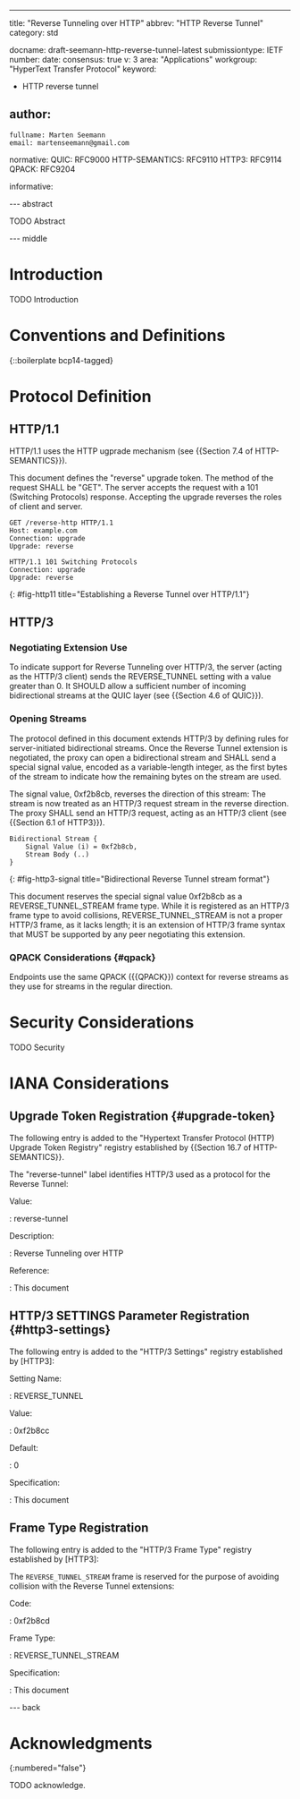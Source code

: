 ---
title: "Reverse Tunneling over HTTP"
abbrev: "HTTP Reverse Tunnel"
category: std

docname: draft-seemann-http-reverse-tunnel-latest
submissiontype: IETF
number:
date:
consensus: true
v: 3
area: "Applications"
workgroup: "HyperText Transfer Protocol"
keyword:
 - HTTP reverse tunnel

author:
 -
    fullname: Marten Seemann
    email: martenseemann@gmail.com

normative:
  QUIC: RFC9000
  HTTP-SEMANTICS: RFC9110
  HTTP3: RFC9114
  QPACK: RFC9204

informative:


--- abstract

TODO Abstract


--- middle

# Introduction

TODO Introduction


# Conventions and Definitions

{::boilerplate bcp14-tagged}

# Protocol Definition

## HTTP/1.1

HTTP/1.1 uses the HTTP ugprade mechanism (see {{Section 7.4 of
HTTP-SEMANTICS}}).

This document defines the "reverse" upgrade token. The method of the request
SHALL be "GET". The server accepts the request with a 101 (Switching Protocols)
response. Accepting the upgrade reverses the roles of client and server.

~~~
GET /reverse-http HTTP/1.1
Host: example.com
Connection: upgrade
Upgrade: reverse

HTTP/1.1 101 Switching Protocols
Connection: upgrade
Upgrade: reverse
~~~
{: #fig-http11 title="Establishing a Reverse Tunnel over HTTP/1.1"}

## HTTP/3

### Negotiating Extension Use

To indicate support for Reverse Tunneling over HTTP/3, the server (acting as the
HTTP/3 client) sends the REVERSE_TUNNEL setting with a value greater than 0. It
SHOULD allow a sufficient number of incoming bidirectional streams at the QUIC
layer (see {{Section 4.6 of QUIC}}).

### Opening Streams

The protocol defined in this document extends HTTP/3 by defining rules for
server-initiated bidirectional streams. Once the Reverse Tunnel extension is
negotiated, the proxy can open a bidirectional stream and SHALL send a special
signal value, encoded as a variable-length integer, as the first bytes of the
stream to indicate how the remaining bytes on the stream are used.

The signal value, 0xf2b8cb, reverses the direction of this stream: The stream is
now treated as an HTTP/3 request stream in the reverse direction. The proxy
SHALL send an HTTP/3 request, acting as an HTTP/3 client (see {{Section 6.1 of
HTTP3}}).

~~~
Bidirectional Stream {
    Signal Value (i) = 0xf2b8cb,
    Stream Body (..)
}
~~~
{: #fig-http3-signal title="Bidirectional Reverse Tunnel stream format"}

This document reserves the special signal value 0xf2b8cb as a
REVERSE_TUNNEL_STREAM frame type. While it is registered as an HTTP/3 frame type
to avoid collisions, REVERSE_TUNNEL_STREAM is not a proper HTTP/3 frame, as it
lacks length; it is an extension of HTTP/3 frame syntax that MUST be supported
by any peer negotiating this extension.


### QPACK Considerations {#qpack}

Endpoints use the same QPACK ({{QPACK}}) context for reverse streams as they use
for streams in the regular direction.


# Security Considerations

TODO Security


# IANA Considerations

## Upgrade Token Registration {#upgrade-token}

The following entry is added to the "Hypertext Transfer Protocol (HTTP) Upgrade
Token Registry" registry established by {{Section 16.7 of HTTP-SEMANTICS}}.

The "reverse-tunnel" label identifies HTTP/3 used as a protocol for the Reverse Tunnel:

Value:

: reverse-tunnel

Description:

: Reverse Tunneling over HTTP

Reference:

: This document

## HTTP/3 SETTINGS Parameter Registration {#http3-settings}

The following entry is added to the "HTTP/3 Settings" registry established by
[HTTP3]:

Setting Name:

: REVERSE_TUNNEL

Value:

: 0xf2b8cc

Default:

: 0

Specification:

: This document


## Frame Type Registration

The following entry is added to the "HTTP/3 Frame Type" registry established by
[HTTP3]:

The `REVERSE_TUNNEL_STREAM` frame is reserved for the purpose of avoiding
collision with the Reverse Tunnel extensions:

Code:

: 0xf2b8cd

Frame Type:

: REVERSE_TUNNEL_STREAM

Specification:

: This document


--- back

# Acknowledgments
{:numbered="false"}

TODO acknowledge.

